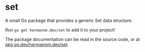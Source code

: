 # set

A small Go package that provides a generic Set data structure.

Run `go get hermannm.dev/set` to add it to your project!

The package documentation can be read in the source code, or at
[pkg.go.dev/hermannm.dev/set](https://pkg.go.dev/hermannm.dev/set).
